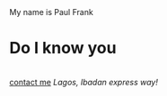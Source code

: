 <!DOCTYPE html>
<html>
<head>
<meta name="viewport" content="width=device-width"/>
<Link href="Style.css" rel="stylesheet"/>
</head>
<body>
My name is Paul Frank 
<H1> Do I know you</H1><br/><a href="mailto:mperoreue@gmail.com">contact me</a>
<em><cite>Lagos, Ibadan express way!</cite></em>
</body>
</html>
